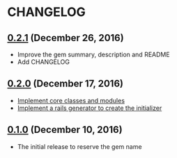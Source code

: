 # CHANGELOG
## [0.2.1](https://github.com/yasaichi/everett/releases/tag/v0.2.1) (December 26, 2016)
* Improve the gem summary, description and README
* Add CHANGELOG

## [0.2.0](https://github.com/yasaichi/everett/releases/tag/v0.2.0) (December 17, 2016)
* [Implement core classes and modules](https://github.com/yasaichi/everett/pull/1)
* [Implement a rails generator to create the initializer](https://github.com/yasaichi/everett/pull/2)

## [0.1.0](https://github.com/yasaichi/everett/releases/tag/v0.1.0) (December 10, 2016)
* The initial release to reserve the gem name
